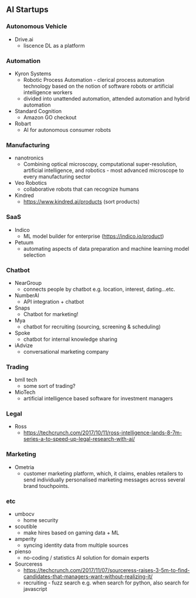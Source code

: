 ## AI Startups

### Autonomous Vehicle
* Drive.ai 
	* liscence DL as a platform

### Automation
* Kyron Systems 
	* Robotic Process Automation - clerical process automation technology based on the notion of software robots or artificial intelligence workers
	* divided into unattended automation, attended automation and hybrid automation
* Standard Cognition
	* Amazon GO checkout
* Robart
	* AI for autonomous consumer robots


### Manufacturing
* nanotronics
	* Combining optical microscopy, computational super-resolution, artificial intelligence, and robotics - most advanced microscope to every manufacturing sector
* Veo Robotics
	* collaborative robots that can recognize humans
* Kindred
	* https://www.kindred.ai/products (sort products)


### SaaS
* Indico
	* ML model builder for enterprise (https://indico.io/product)
* Petuum
	* automating aspects of data preparation and machine learning model selection


### Chatbot
* NearGroup
	* connects people by chatbot e.g. location, interest, dating...etc.
* NumberAI
	* API integration + chatbot
* Snaps
	* Chatbot for marketing! 
* Mya
	* chatbot for recruiting (sourcing, screening & scheduling)
* Spoke
	* chatbot for internal knowledge sharing
* iAdvize
	* conversational marketing company

### Trading
* bmll tech
	* some sort of trading?
* MioTech
	* artificial intelligence based software for investment managers

### Legal
* Ross
	* https://techcrunch.com/2017/10/11/ross-intelligence-lands-8-7m-series-a-to-speed-up-legal-research-with-ai/


### Marketing
* Ometria
	* customer marketing platform, which, it claims, enables retailers to send individually personalised marketing messages across several brand touchpoints.

### etc
* umbocv
	* home security
* scoutible
	* make hires based on gaming data + ML
* amperity
	* syncing identity data from multiple sources
* pienso
	* no-coding / statistics AI solution for domain experts
* Sourceress
	* https://techcrunch.com/2017/11/07/sourceress-raises-3-5m-to-find-candidates-that-managers-want-without-realizing-it/
	* recruiting - fuzz search e.g. when search for python, also search for javascript
